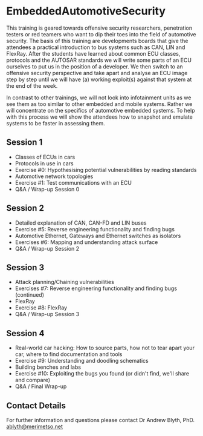 # EmbeddedAutomotiveSecurity

This training is geared towards offensive security researchers, penetration testers or red teamers who want to dip their toes into the field of automotive security. The basis of this training are developments boards that give the attendees a practical introduction to bus systems such as CAN, LIN and FlexRay. After the students have learned about common ECU classes, protocols and the AUTOSAR standards we will write some parts of an ECU ourselves to put us in the position of a developer. We then switch to an offensive security perspective and take apart and analyse an ECU image step by step until we will have (a) working exploit(s) against that system at the end of the week.

In contrast to other trainings, we will not look into infotainment units as we see them as too similar to other embedded and mobile systems. Rather we will concentrate on the specifics of automotive embedded systems. To help with this process we will show the attendees how to snapshot and emulate systems to be faster in assessing them.

## Session 1

* Classes of ECUs in cars
* Protocols in use in cars
* Exercise #0: Hypothesising potential vulnerabilities by reading standards
* Automotive network topologies
* Exercise #1: Test communications with an ECU
* Q&A / Wrap-up Session 0

## Session 2

* Detailed explanation of CAN, CAN-FD and LIN buses
* Exercise #5: Reverse engineering functionality and finding bugs
* Automotive Ethernet, Gateways and Ethernet switches as isolators
* Exercises #6: Mapping and understanding attack surface
* Q&A / Wrap-up Session 2

## Session 3

* Attack planning/Chaining vulnerabilities
* Exercises #7: Reverse engineering functionality and finding bugs (continued)
* FlexRay
* Exercise #8: FlexRay
* Q&A / Wrap-up Session 3

## Session 4
* Real-world car hacking: How to source parts, how not to tear apart your car, where to find documentation and tools
* Exercise #9: Understanding and doodling schematics
* Building benches and labs
* Exercise #10: Exploiting the bugs you found (or didn't find, we'll share and compare)
* Q&A / Final Wrap-up

## Contact Details

For further information and questions please contact Dr Andrew Blyth, PhD. <ablyth@merimetso.net>
